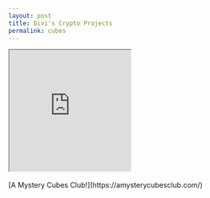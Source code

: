 ```yaml
---
layout: post
title: Divi's Crypto Projects
permalink: cubes
---
```


<iframe width="242" height="242" id="nftmain" src="https://ipfs.io/ipfs/QmZW5HKRiLUqmA83wRDhcEcp6RKpTbbZmMF3WitSvbM8BD"> </iframe> <br />

<br />
[A Mystery Cubes Club!](https://amysterycubesclub.com/)<br />
<br /><br /><br /><br /><br />
